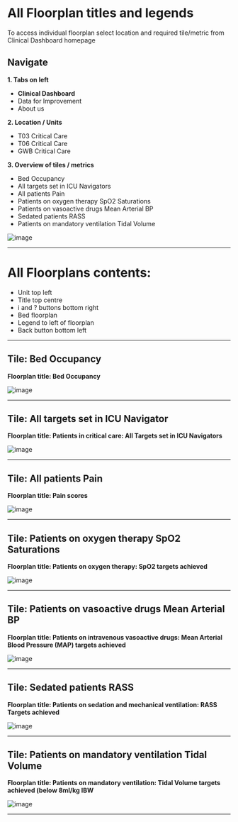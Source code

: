 # All Floorplan titles and legends

To access individual floorplan select location and required tile/metric from Clinical Dashboard homepage

## Navigate


**1. Tabs on left**


   * **Clinical Dashboard** 
   * Data for Improvement
   * About us

**2. Location / Units**
   * T03 Critical Care
   * T06 Critical Care
   * GWB Critical Care
     
**3.  Overview of tiles / metrics**
   * Bed Occupancy
   * All targets set in ICU Navigators
   * All patients Pain
   * Patients on oxygen therapy SpO2 Saturations
   * Patients on vasoactive drugs Mean Arterial BP
   * Sedated patients RASS
   * Patients on mandatory ventilation Tidal Volume  

![image](https://github.com/inform-us/requirements_specifications/assets/94536083/f4ceeba1-a5b4-45ed-867e-7d7435745fc7)


---
# All Floorplans contents:

* Unit top left
* Title top centre
* i and ? buttons bottom right
* Bed floorplan
* Legend to left of floorplan
* Back button bottom left

---




## Tile: Bed Occupancy 


**Floorplan title: Bed Occupancy**



![image](https://github.com/inform-us/requirements_specifications/assets/94536083/23d194a0-ff09-4f26-b719-056d72ed389b)


---

## Tile: All targets set in ICU Navigator

**Floorplan title: Patients in critical care: All Targets set in ICU Navigators**




![image](https://github.com/inform-us/requirements_specifications/assets/94536083/c55bf8a5-af44-4750-b51b-b12af50dfd11)


---

## Tile: All patients Pain

**Floorplan title: Pain scores**



![image](https://github.com/inform-us/requirements_specifications/assets/94536083/2d0c069a-216a-4031-9dc1-2066a8cea500)


---

## Tile: Patients on oxygen therapy SpO2 Saturations

**Floorplan title: Patients on oxygen therapy: SpO2 targets achieved**



![image](https://github.com/inform-us/requirements_specifications/assets/94536083/e306b7c7-6dcf-4c53-944e-6f67fa756177)


---

## Tile: Patients on vasoactive drugs Mean Arterial BP

**Floorplan title: Patients on intravenous vasoactive drugs: Mean Arterial Blood Pressure (MAP) targets achieved**



![image](https://github.com/inform-us/requirements_specifications/assets/94536083/71ad7bbb-5d20-4a92-aefd-bedbe08af5c3)


---

## Tile: Sedated patients RASS

**Floorplan title: Patients on sedation and mechanical ventilation: RASS Targets achieved**

![image](https://github.com/inform-us/requirements_specifications/assets/94536083/84251788-0f64-4a82-9a0f-a426df79ad8e)


---


## Tile: Patients on mandatory ventilation Tidal Volume 

**Floorplan title: Patients on mandatory ventilation: Tidal Volume targets achieved (below 8ml/kg IBW**




![image](https://github.com/inform-us/requirements_specifications/assets/94536083/34b10f7f-6b12-4212-8e7a-aeb99d2ccc32) 


---











